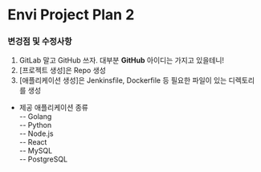 # Envi Project Plan 2

### 변겅점 및 수정사항
1. GitLab 말고 GitHub 쓰자. 대부분 **GitHub** 아이디는 가지고 있을테니!   
2. [프로젝트 생성]은 Repo 생성  
3. [애플리케이션 생성]은 Jenkinsfile, Dockerfile 등 필요한 파일이 있는 디렉토리를 생성
- 제공 애플리케이션 종류  
-- Golang  
-- Python  
-- Node.js  
-- React  
-- MySQL  
-- PostgreSQL  